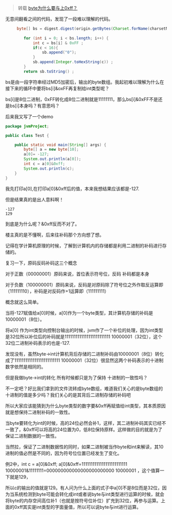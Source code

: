 > 转载 [byte为什么要与上0xff？](https://www.cnblogs.com/think-in-java/p/5527389.html)


无意间翻看之间的代码，发现了一段难以理解的代码。
```java
     byte[] bs = digest.digest(origin.getBytes(Charset.forName(charsetName))) ;  
          
        for (int i = 0; i < bs.length; i++) {  
            int c = bs[i] & 0xFF ;
            if(c < 16){ 
                sb.append("0");  
            }  
            sb.append(Integer.toHexString(c)) ;  
        }  
        return sb.toString() ;  
```
bs是由一段字符串经过MD5加密后，输出的byte数组。我起初难以理解为什么在接下来的循环中要将bs[i]&oxFF再复制给int类型呢？

bs[i]是8位二进制，0xFF转化成8位二进制就是11111111，那么bs[i]&0xFF不是还是bs[i]本身吗？有意思吗？

 

后来我又写了一个demo
```java
package jvmProject;

public class Test {

    public static void main(String[] args) {
        byte[] a = new byte[10];
        a[0]= -127;
        System.out.println(a[0]);
        int c = a[0]&0xff;
        System.out.println(c);
    }
}
```
我先打印a[0],在打印a[0]&0xff后的值，本来我想结果应该都是-127.

但是结果真的是出人意料啊！
```
-127
129
```
到底是为什么呢？&0xff反而不对了。

 

楼主真的是不懂啊，后来往补码那个方向想了想。

记得在学计算机原理的时候，了解到计算机内的存储都是利用二进制的补码进行存储的。

复习一下，原码反码补码这三个概念

对于正数（00000001）原码来说，首位表示符号位，反码 补码都是本身

对于负数（100000001）原码来说，反码是对原码除了符号位之外作取反运算即（111111110），补码是对反码作+1运算即（111111111）

概念就这么简单。

 

当将-127赋值给a[0]时候，a[0]作为一个byte类型，其计算机存储的补码是10000001（8位）。

将a[0] 作为int类型向控制台输出的时候，jvm作了一个补位的处理，因为int类型是32位所以补位后的补码就是1111111111111111111111111 10000001（32位），这个32位二进制补码表示的也是-127.

发现没有，虽然byte->int计算机背后存储的二进制补码由10000001（8位）转化成了1111111111111111111111111 10000001（32位）很显然这两个补码表示的十进制数字依然是相同的。

 

但是我做byte->int的转化 所有时候都只是为了保持 十进制的一致性吗？

不一定吧？好比我们拿到的文件流转成byte数组，难道我们关心的是byte数组的十进制的值是多少吗？我们关心的是其背后二进制存储的补码吧

所以大家应该能猜到为什么byte类型的数字要&0xff再赋值给int类型，其本质原因就是想保持二进制补码的一致性。

当byte要转化为int的时候，高的24位必然会补1，这样，其二进制补码其实已经不一致了，&0xff可以将高的24位置为0，低8位保持原样。这样做的目的就是为了保证二进制数据的一致性。

当然拉，保证了二进制数据性的同时，如果二进制被当作byte和int来解读，其10进制的值必然是不同的，因为符号位位置已经发生了变化。

 

例2中，int c = a[0]&0xff;  a[0]&0xff=1111111111111111111111111 10000001&11111111=000000000000000000000000 10000001 ，这个值算一下就是129，

所以c的输出的值就是129。有人问为什么上面的式子中a[0]不是8位而是32位，因为当系统检测到byte可能会转化成int或者说byte与int类型进行运算的时候，就会将byte的内存空间高位补1（也就是按符号位补位）扩充到32位，再参与运算。上面的0xff其实是int类型的字面量值，所以可以说byte与int进行运算。
